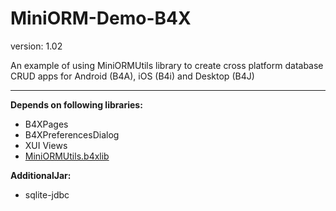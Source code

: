 # MiniORM-Demo-B4X
version: 1.02

An example of using MiniORMUtils library to create cross platform database CRUD apps for Android (B4A), iOS (B4i) and Desktop (B4J)

---

**Depends on following libraries:** 
- B4XPages
- B4XPreferencesDialog
- XUI Views
- [MiniORMUtils.b4xlib](https://github.com/pyhoon/MiniORMUtils-B4X)

**AdditionalJar:**
- sqlite-jdbc
